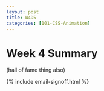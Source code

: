 ```yaml
---
layout: post
title: W4D5
categories: [101-CSS-Animation]
---
```


# Week 4 Summary

(hall of fame thing also)



{% include email-signoff.html %}

